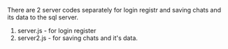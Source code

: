 There are 2 server codes separately for login registr and saving chats and its data to the sql server.
1. server.js - for login register
2. server2.js - for saving chats and it's data.